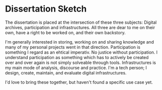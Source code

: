 # Dissertation Sketch
The dissertation is placed at the intersection of these three subjects: Digital archives, participation and infrastructures. All three are dear to me on their own, have a right to be worked on, and their own backstory.

I'm generally interested in storing, working on and sharing knowledge and many of my personal projects went in that direction. Participation is something I regard as an ehtical imperativ. No justice without participation. I understand participation as something which has to actively be created over and over again is not simply solveable through tools. Infrastructures is my main mode of analysis, discourse and practice. I'm a tech person; I design, create, maintain, and evaluate digital infrastructures.

I'd love to bring these together, but haven't found a specific use case yet.